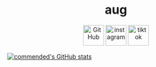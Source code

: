 <h1 align="center">aug</a></h1>

<p align="center">
  <a href="https://github.com/unionists">
    <picture>
      <source media="(prefers-color-scheme: dark)" srcset="https://cdn.simpleicons.org/github/white">  
      <img alt="GitHub" title="GitHub" height="48" width="48" src="https://cdn.simpleicons.org/github"></picture></a>
  <a href="https://www.instagram.com/03ur">
    <picture>
      <source media="(prefers-color-scheme: dark)" srcset="https://cdn.simpleicons.org/instagram/white">
      <img alt="instagram" title="instagram" height="48" width="48" src="https://cdn.simpleicons.org/instagram"></picture></a>
  <a href="https://tiktok.com/@immo">
    <img alt="tiktok" title="tiktok" height="48" width="48" src="https://cdn.simpleicons.org/tiktok/white"></a>
</p>

[![commended's GitHub stats](https://github-readme-stats.vercel.app/api?username=commended)](https://github.com/commended/github-readme-stats)
